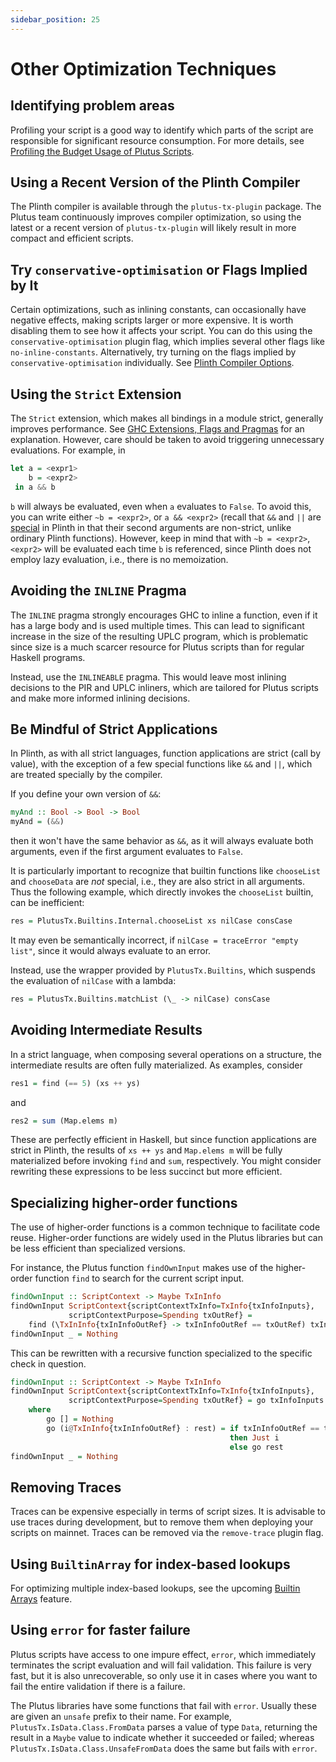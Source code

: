 ```yaml
---
sidebar_position: 25
---
```


# Other Optimization Techniques

## Identifying problem areas

Profiling your script is a good way  to identify which parts of the script are responsible for significant resource consumption.
For more details, see [Profiling the Budget Usage of Plutus Scripts](../working-with-scripts/profiling-budget-usage.md).

## Using a Recent Version of the Plinth Compiler

The Plinth compiler is available through the `plutus-tx-plugin` package.
The Plutus team continuously improves compiler optimization, so using the latest or a recent version of `plutus-tx-plugin` will likely result in more compact and efficient scripts.

## Try `conservative-optimisation` or Flags Implied by It

Certain optimizations, such as inlining constants, can occasionally have negative effects, making scripts larger or more expensive.
It is worth disabling them to see how it affects your script.
You can do this using the `conservative-optimisation` plugin flag, which implies several other flags like `no-inline-constants`.
Alternatively, try turning on the flags implied by `conservative-optimisation` individually.
See [Plinth Compiler Options](../delve-deeper/plinth-compiler-options.md).

## Using the `Strict` Extension

The `Strict` extension, which makes all bindings in a module strict, generally improves performance.
See [GHC Extensions, Flags and Pragmas](../using-plinth/extensions-flags-pragmas.md) for an explanation.
However, care should be taken to avoid triggering unnecessary evaluations.
For example, in

```haskell
let a = <expr1>
    b = <expr2>
 in a && b
```

`b` will always be evaluated, even when `a` evaluates to `False`.
To avoid this, you can write either `~b = <expr2>`, or `a && <expr2>` (recall that `&&` and `||` are [special](../using-plinth/special-functions-and-types.md) in Plinth in that their second arguments are non-strict, unlike ordinary Plinth functions).
However, keep in mind that with `~b = <expr2>`, `<expr2>` will be evaluated each time `b` is referenced, since Plinth does not employ lazy evaluation, i.e., there is no memoization.

## Avoiding the `INLINE` Pragma

The `INLINE` pragma strongly encourages GHC to inline a function, even if it has a large body and is used multiple times.
This can lead to significant increase in the size of the resulting UPLC program, which is problematic since size is a much scarcer resource for Plutus scripts than for regular Haskell programs.

Instead, use the `INLINEABLE` pragma.
This would leave most inlining decisions to the PIR and UPLC inliners, which are tailored for Plutus scripts and make more informed inlining decisions.

## Be Mindful of Strict Applications

In Plinth, as with all strict languages, function applications are strict (call by value), with the exception of a few special functions like `&&` and `||`, which are treated specially by the compiler.

If you define your own version of `&&`:

```haskell
myAnd :: Bool -> Bool -> Bool
myAnd = (&&)
```

then it won't have the same behavior as `&&`, as it will always evaluate both arguments, even if the first argument evaluates to `False`.

It is particularly important to recognize that builtin functions like `chooseList` and `chooseData` are _not_ special, i.e., they are also strict in all arguments.
Thus the following example, which directly invokes the `chooseList` builtin, can be inefficient:

```haskell
res = PlutusTx.Builtins.Internal.chooseList xs nilCase consCase
```

It may even be semantically incorrect, if `nilCase = traceError "empty list"`, since it would always evaluate to an error.

Instead, use the wrapper provided by `PlutusTx.Builtins`, which suspends the evaluation of `nilCase` with a lambda:

```haskell
res = PlutusTx.Builtins.matchList (\_ -> nilCase) consCase
```

## Avoiding Intermediate Results

In a strict language, when composing several operations on a structure, the intermediate results are often fully materialized.
As examples, consider

```haskell
res1 = find (== 5) (xs ++ ys)
```

and

```haskell
res2 = sum (Map.elems m)
```

These are perfectly efficient in Haskell, but since function applications are strict in Plinth, the results of `xs ++ ys` and `Map.elems m` will be fully materialized before invoking `find` and `sum`, respectively.
You might consider rewriting these expressions to be less succinct but more efficient.

## Specializing higher-order functions

The use of higher-order functions is a common technique to facilitate code reuse.
Higher-order functions are widely used in the Plutus libraries but can be less efficient than specialized versions.

For instance, the Plutus function `findOwnInput` makes use of the higher-order function `find` to search for the current script input.

```haskell
findOwnInput :: ScriptContext -> Maybe TxInInfo
findOwnInput ScriptContext{scriptContextTxInfo=TxInfo{txInfoInputs},
             scriptContextPurpose=Spending txOutRef} =
    find (\TxInInfo{txInInfoOutRef} -> txInInfoOutRef == txOutRef) txInfoInputs
findOwnInput _ = Nothing
```

This can be rewritten with a recursive function specialized to the specific check in question.

``` haskell
findOwnInput :: ScriptContext -> Maybe TxInInfo
findOwnInput ScriptContext{scriptContextTxInfo=TxInfo{txInfoInputs},
             scriptContextPurpose=Spending txOutRef} = go txInfoInputs
    where
        go [] = Nothing
        go (i@TxInInfo{txInInfoOutRef} : rest) = if txInInfoOutRef == txOutRef
                                                 then Just i
                                                 else go rest
findOwnInput _ = Nothing
```

## Removing Traces

Traces can be expensive especially in terms of script sizes.
It is advisable to use traces during development, but to remove them when deploying your scripts on mainnet.
Traces can be removed via the `remove-trace` plugin flag.

## Using `BuiltinArray` for index-based lookups

For optimizing multiple index-based lookups, see the upcoming [Builtin Arrays](../upcoming-features/builtin-arrays.md) feature.


## Using `error` for faster failure

Plutus scripts have access to one impure effect, `error`, which immediately terminates the script evaluation and will fail validation.
This failure is very fast, but it is also unrecoverable, so only use it in cases where you want to fail the entire validation if there is a failure.

The Plutus libraries have some functions that fail with `error`.
Usually these are given an `unsafe` prefix to their name.
For example, `PlutusTx.IsData.Class.FromData` parses a value of type `Data`, returning the result in a `Maybe` value to indicate whether it succeeded or failed; whereas `PlutusTx.IsData.Class.UnsafeFromData` does the same but fails with `error`.
